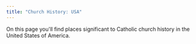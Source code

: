 ```yaml
---
title: "Church History: USA"
---
```


On this page you'll find places significant to Catholic church history in the United States of America.

